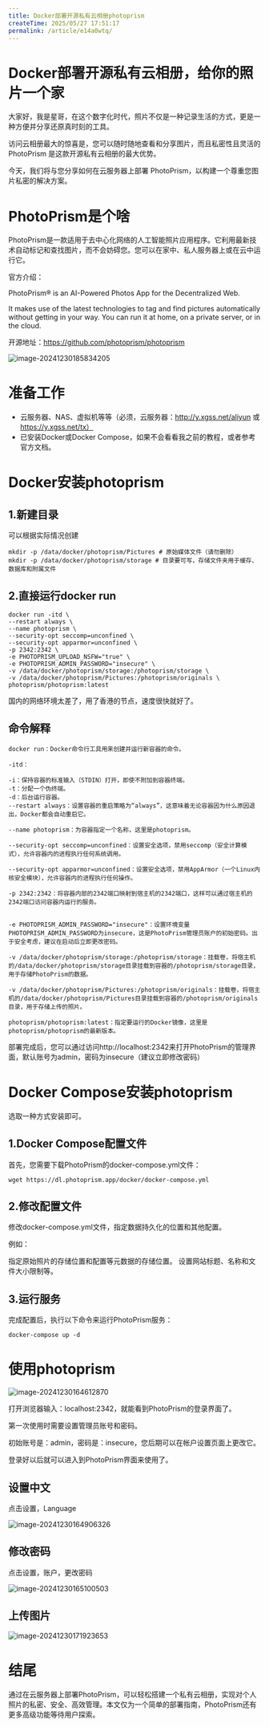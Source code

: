 ```yaml
---
title: Docker部署开源私有云相册photoprism
createTime: 2025/05/27 17:51:17
permalink: /article/e14a0wtq/
---
```

# Docker部署开源私有云相册，给你的照片一个家



大家好，我是星哥，在这个数字化时代，照片不仅是一种记录生活的方式，更是一种方便并分享还原真时刻的工具。

访问云相册最大的惊喜是，您可以随时随地查看和分享图片，而且私密性且灵活的 PhotoPrism 是这款开源私有云相册的最大优势。

今天，我们将与您分享如何在云服务器上部署 PhotoPrism，以构建一个尊重您图片私密的解决方案。

# PhotoPrism是个啥

PhotoPrism是一款适用于去中心化网络的人工智能照片应用程序。它利用最新技术自动标记和查找图片，而不会妨碍您。您可以在家中、私人服务器上或在云中运行它。

官方介绍：

PhotoPrism® is an AI-Powered Photos App for the Decentralized Web.

It makes use of the latest technologies to tag and find pictures automatically without getting in your way. You can run it at home, on a private server, or in the cloud.

开源地址：https://github.com/photoprism/photoprism

![image-20241230185834205](https://imgoss.xgss.net/picgo/image-20241230185834205.png?aliyun)

# 准备工作

- 云服务器、NAS、虚拟机等等（必须，云服务器：http://y.xgss.net/aliyun 或 https://y.xgss.net/tx）
- 已安装Docker或Docker Compose，如果不会看看我之前的教程，或者参考官方文档。

# Docker安装photoprism

## 1.新建目录

可以根据实际情况创建

```
mkdir -p /data/docker/photoprism/Pictures # 原始媒体文件（请勿删除）
mkdir -p /data/docker/photoprism/storage # 目录要可写，存储文件夹用于缓存、数据库和附属文件
```



## 2.直接运行docker run

```
docker run -itd \
--restart always \
--name photoprism \
--security-opt seccomp=unconfined \
--security-opt apparmor=unconfined \
-p 2342:2342 \
-e PHOTOPRISM_UPLOAD_NSFW="true" \
-e PHOTOPRISM_ADMIN_PASSWORD="insecure" \
-v /data/docker/photoprism/storage:/photoprism/storage \
-v /data/docker/photoprism/Pictures:/photoprism/originals \
photoprism/photoprism:latest
```

国内的网络环境太差了，用了香港的节点，速度很快就好了。

## 命令解释

```
docker run：Docker命令行工具用来创建并运行新容器的命令。

-itd：

-i：保持容器的标准输入（STDIN）打开，即使不附加到容器终端。
-t：分配一个伪终端。
-d：后台运行容器。
--restart always：设置容器的重启策略为“always”，这意味着无论容器因为什么原因退出，Docker都会自动重启它。

--name photoprism：为容器指定一个名称，这里是photoprism。

--security-opt seccomp=unconfined：设置安全选项，禁用seccomp（安全计算模式），允许容器内的进程执行任何系统调用。

--security-opt apparmor=unconfined：设置安全选项，禁用AppArmor（一个Linux内核安全模块），允许容器内的进程执行任何操作。

-p 2342:2342：将容器内部的2342端口映射到宿主机的2342端口，这样可以通过宿主机的2342端口访问容器内运行的服务。


-e PHOTOPRISM_ADMIN_PASSWORD="insecure"：设置环境变量PHOTOPRISM_ADMIN_PASSWORD为insecure，这是PhotoPrism管理员账户的初始密码。出于安全考虑，建议在启动后立即更改密码。

-v /data/docker/photoprism/storage:/photoprism/storage：挂载卷，将宿主机的/data/docker/photoprism/storage目录挂载到容器的/photoprism/storage目录，用于存储PhotoPrism的数据。

-v /data/docker/photoprism/Pictures:/photoprism/originals：挂载卷，将宿主机的/data/docker/photoprism/Pictures目录挂载到容器的/photoprism/originals目录，用于存储上传的照片。

photoprism/photoprism:latest：指定要运行的Docker镜像，这里是photoprism/photoprism的最新版本。
```

部署完成后，您可以通过访问http://localhost:2342来打开PhotoPrism的管理界面，默认账号为admin，密码为insecure（建议立即修改密码）

# Docker Compose安装photoprism

选取一种方式安装即可。

## 1.Docker Compose配置文件

首先，您需要下载PhotoPrism的docker-compose.yml文件：

```
wget https://dl.photoprism.app/docker/docker-compose.yml

```

## 2.修改配置文件

修改docker-compose.yml文件，指定数据持久化的位置和其他配置。

例如：

指定原始照片的存储位置和配置等元数据的存储位置。
设置网站标题、名称和文件大小限制等。

## 3.运行服务

完成配置后，执行以下命令来运行PhotoPrism服务：

```
docker-compose up -d
```



# 使用photoprism

![image-20241230164612870](https://imgoss.xgss.net/picgo/image-20241230164612870.png?aliyun)



打开浏览器输入：localhost:2342，就能看到PhotoPrism的登录界面了。

第一次使用时需要设置管理员账号和密码。

初始账号是：admin，密码是：insecure，您后期可以在帐户设置页面上更改它。

登录好以后就可以进入到PhotoPrism界面来使用了。

## 设置中文

点击设置，Language

![image-20241230164906326](https://imgoss.xgss.net/picgo/image-20241230164906326.png?aliyun)

## 修改密码

点击设置，账户，更改密码

![image-20241230165100503](https://imgoss.xgss.net/picgo/image-20241230165100503.png?aliyun)

## 上传图片



![image-20241230171923653](https://imgoss.xgss.net/picgo/image-20241230171923653.png?aliyun)



# 结尾

通过在云服务器上部署PhotoPrism，可以轻松搭建一个私有云相册，实现对个人照片的私密、安全、高效管理。本文仅为一个简单的部署指南，PhotoPrism还有更多高级功能等待用户探索。